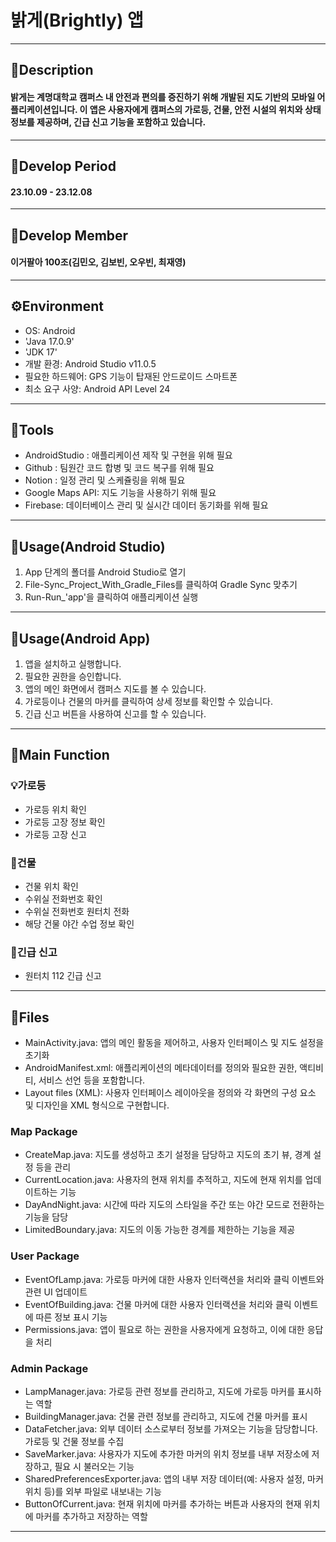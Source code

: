 # 밝게(Brightly) 앱

----
## 📖Description

#### 밝게는 계명대학교 캠퍼스 내 안전과 편의를 증진하기 위해 개발된 지도 기반의 모바일 어플리케이션입니다. 이 앱은 사용자에게 캠퍼스의 가로등, 건물, 안전 시설의 위치와 상태 정보를 제공하며, 긴급 신고 기능을 포함하고 있습니다.

----
## 📅Develop Period
#### 23.10.09 - 23.12.08

----
## 👥Develop Member
#### 이거팔아 100조(김민오, 김보빈, 오우빈, 최재영)

-----
## ⚙️Environment

* OS: Android
* 'Java 17.0.9'
* 'JDK 17'
* 개발 환경: Android Studio v11.0.5
* 필요한 하드웨어: GPS 기능이 탑재된 안드로이드 스마트폰
* 최소 요구 사양: Android API Level 24

----
## 🔧Tools

* AndroidStudio : 애플리케이션 제작 및 구현을 위해 필요
* Github : 팀원간 코드 합병 및 코드 복구를 위해 필요
* Notion : 일정 관리 및 스케쥴링을 위해 필요
* Google Maps API: 지도 기능을 사용하기 위해 필요
* Firebase: 데이터베이스 관리 및 실시간 데이터 동기화를 위해 필요

----
## 📜Usage(Android Studio)
1. App 단계의 폴더를 Android Studio로 열기
2. File-Sync_Project_With_Gradle_Files를 클릭하여 Gradle Sync 맞추기
3. Run-Run_'app'을 클릭하여 애플리케이션 실행

----
## 📜Usage(Android App)

1. 앱을 설치하고 실행합니다.
2. 필요한 권한을 승인합니다.
3. 앱의 메인 화면에서 캠퍼스 지도를 볼 수 있습니다.
4. 가로등이나 건물의 마커를 클릭하여 상세 정보를 확인할 수 있습니다.
5. 긴급 신고 버튼을 사용하여 신고를 할 수 있습니다.

----
## 📙Main Function

### 💡가로등

* 가로등 위치 확인
* 가로등 고장 정보 확인
* 가로등 고장 신고

### 🏢건물
* 건물 위치 확인
* 수위실 전화번호 확인
* 수위실 전화번호 원터치 전화
* 해당 건물 야간 수업 정보 확인

### 🚨긴급 신고
* 원터치 112 긴급 신고

----
## 📁Files

* MainActivity.java: 앱의 메인 활동을 제어하고, 사용자 인터페이스 및 지도 설정을 초기화
* AndroidManifest.xml: 애플리케이션의 메타데이터를 정의와 필요한 권한, 액티비티, 서비스 선언 등을 포함합니다.
* Layout files (XML): 사용자 인터페이스 레이아웃을 정의와 각 화면의 구성 요소 및 디자인을 XML 형식으로 구현합니다.
### Map Package
* CreateMap.java: 지도를 생성하고 초기 설정을 담당하고 지도의 초기 뷰, 경계 설정 등을 관리
* CurrentLocation.java: 사용자의 현재 위치를 추적하고, 지도에 현재 위치를 업데이트하는 기능 
* DayAndNight.java: 시간에 따라 지도의 스타일을 주간 또는 야간 모드로 전환하는 기능을 담당 
* LimitedBoundary.java: 지도의 이동 가능한 경계를 제한하는 기능을 제공
### User Package 
* EventOfLamp.java: 가로등 마커에 대한 사용자 인터랙션을 처리와 클릭 이벤트와 관련 UI 업데이트 
* EventOfBuilding.java: 건물 마커에 대한 사용자 인터랙션을 처리와 클릭 이벤트에 따른 정보 표시 기능 
* Permissions.java: 앱이 필요로 하는 권한을 사용자에게 요청하고, 이에 대한 응답을 처리 
### Admin Package
* LampManager.java: 가로등 관련 정보를 관리하고, 지도에 가로등 마커를 표시하는 역할 
* BuildingManager.java: 건물 관련 정보를 관리하고, 지도에 건물 마커를 표시
* DataFetcher.java: 외부 데이터 소스로부터 정보를 가져오는 기능을 담당합니다. 가로등 및 건물 정보를 수집 
* SaveMarker.java: 사용자가 지도에 추가한 마커의 위치 정보를 내부 저장소에 저장하고, 필요 시 불러오는 기능 
* SharedPreferencesExporter.java: 앱의 내부 저장 데이터(예: 사용자 설정, 마커 위치 등)를 외부 파일로 내보내는 기능
* ButtonOfCurrent.java: 현재 위치에 마커를 추가하는 버튼과 사용자의 현재 위치에 마커를 추가하고 저장하는 역할

----
